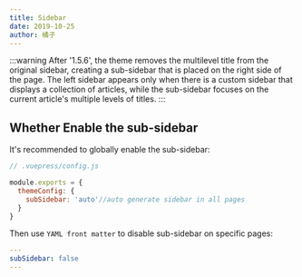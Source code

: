 ```yaml
---
title: Sidebar
date: 2019-10-25
author: 橘子
---
```


:::warning
After '1.5.6', the theme removes the multilevel title from the original sidebar, creating a sub-sidebar that is placed on the right side of the page. The left sidebar appears only when there is a custom sidebar that displays a collection of articles, while the sub-sidebar focuses on the current article's multiple levels of titles.
:::

## Whether Enable the sub-sidebar

It's recommended to globally enable the sub-sidebar:

```javascript
// .vuepress/config.js

module.exports = {
  themeConfig: {
    subSidebar: 'auto'//auto generate sidebar in all pages
  }
}
```

Then use `YAML front matter` to disable sub-sidebar on specific pages:

```yaml
---
subSidebar: false
---
```
